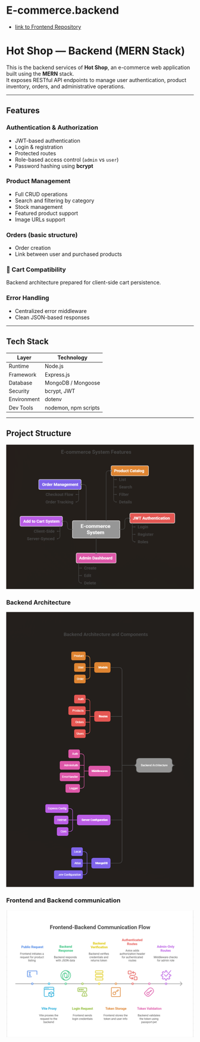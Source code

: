 # E-commerce.backend

- [link to Frontend Repository](https://github.com/MamelAlbouryNdiaye/E-commerce.frontend)

# Hot Shop — Backend (MERN Stack)

This is the backend services of **Hot Shop**, an e-commerce web application built using the **MERN** stack.  
It exposes RESTful API endpoints to manage user authentication, product inventory, orders, and administrative operations.

---

## Features

### Authentication & Authorization
- JWT-based authentication
- Login & registration
- Protected routes
- Role-based access control (`admin` vs `user`)
- Password hashing using **bcrypt**

### Product Management
- Full CRUD operations
- Search and filtering by category
- Stock management
- Featured product support
- Image URLs support

### Orders (basic structure)
- Order creation
- Link between user and purchased products

### 🛒 Cart Compatibility
Backend architecture prepared for client-side cart persistence.

### Error Handling
- Centralized error middleware
- Clean JSON-based responses

---

##  Tech Stack

| Layer | Technology |
|--------|-------------|
| Runtime | Node.js |
| Framework | Express.js |
| Database | MongoDB / Mongoose |
| Security | bcrypt, JWT |
| Environment | dotenv |
| Dev Tools | nodemon, npm scripts |

---

## Project Structure

![System](./images/System_feature.png)

### Backend Architecture

![Architecture](./images/BackendArchitecture.png)


### Frontend and Backend communication

![Communication](./images/F&B_communication.png)
